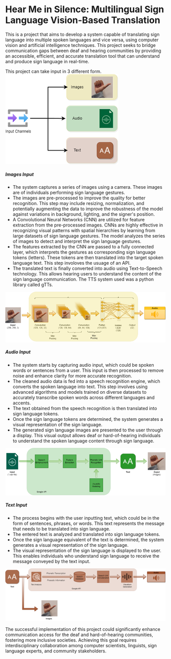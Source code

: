 # Hear Me in Silence: Multilingual Sign Language Vision-Based Translation

This is a project that aims to develop a system capable of translating sign language into multiple spoken languages and vice versa, using computer vision and artificial intelligence techniques. This project seeks to bridge communication gaps between deaf and hearing communities by providing an accessible, efficient, and accurate translation tool that can understand and produce sign language in real-time.

This project can take input in 3 different form. <br>
![Alt text](Readme_Images/Channels.drawio.png)

<h5>Images Input</h5>
<ul>
<li> The system captures a series of images using a camera. These images are of individuals performing sign language gestures.
<li> The images are pre-processed to improve the quality for better recognition. This step may include resizing, normalization, and potentially augmenting the data to improve the robustness of the model against variations in background, lighting, and the signer's position.
<li> A Convolutional Neural Networks (CNN) are utilized for feature extraction from the pre-processed images. CNNs are highly effective in recognizing visual patterns with spatial hierarchies by learning from large datasets of sign language gestures. The model analyzes the series of images to detect and interpret the sign language gestures.
<li> The features extracted by the CNN are passed to a fully connected layer, which interprets the gestures as corresponding sign language tokens (letters). These tokens are then translated into the target spoken language text. This step involoves the usuage of an API.
<li> The translated text is finally converted into audio using Text-to-Speech technology. This allows hearing users to understand the content of the sign language communication. The TTS system used was a python library called gTTs.
</ul>
<img src="Readme_Images/Image_Speech.drawio.png">

<h5>Audio Input</h5>
<ul>
<li> The system starts by capturing audio input, which could be spoken words or sentences from a user. This input is then processed to remove noise and enhance clarity for more accurate recognition.
<li> The cleaned audio data is fed into a speech recognition engine, which converts the spoken language into text. This step involves using advanced algorithms and models trained on diverse datasets to accurately transcribe spoken words across different languages and accents.
<li> The text obtained from the speech recognition is then translated into sign language tokens.
<li>  Once the sign language tokens are determined, the system generates a visual representation of the sign language.
<li> The generated sign language images are presented to the user through a display. This visual output allows deaf or hard-of-hearing individuals to understand the spoken language content through sign language.
</ul>
<img src="Readme_Images\Speech_Image.png">

<h5>Text Input</h5>
<ul>
<li> The process begins with the user inputting text, which could be in the form of sentences, phrases, or words. This text represents the message that needs to be translated into sign language.
<li> The entered text is analyzed and translated into sign language tokens.
<li> Once the sign language equivalent of the text is determined, the system generates a visual representation of the sign language.
<li>  The visual representation of the sign language is displayed to the user. This enables individuals who understand sign language to receive the message conveyed by the text input.
</ul>
<img src="Readme_Images\DualPath.drawio.png">


The successful implementation of this project could significantly enhance communication access for the deaf and hard-of-hearing communities, fostering more inclusive societies. Achieving this goal requires interdisciplinary collaboration among computer scientists, linguists, sign language experts, and community stakeholders.
